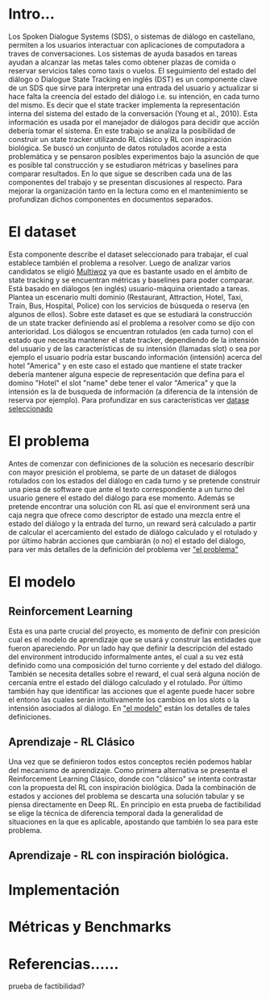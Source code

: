 # Intro...
Los Spoken Dialogue Systems (SDS), o sistemas de diálogo en castellano, permiten a los usuarios interactuar con aplicaciones de computadora a traves de conversaciones. Los sistemas de ayuda basados en tareas ayudan a alcanzar las metas tales como obtener plazas de comida o reservar servicios tales como taxis o vuelos. El seguimiento del estado del diálogo o Dialogue State Tracking en inglés (DST) es un componente clave de un SDS que sirve para interpretar una entrada del usuario y actualizar si hace falta la creencia del estado del diálogo i.e. su intención, en cada turno del mismo. Es decir que el state tracker implementa la representación interna del sistema del estado de la conversación (Young et al., 2010). Esta información es usada por el manejador de diálogos para decidir que acción debería tomar el sistema.
En este trabajo se analiza la posibilidad de construir un state tracker utilizando RL clásico y RL con inspiración biológica. Se buscó un conjunto de datos rotulados acorde a esta problemática y se pensaron posibles experimentos bajo la asunción de que es posible tal construcción y se estudiaron métricas y baselines para comparar resultados.
En lo que sigue se describen cada una de las componentes del trabajo y se presentan discusiones al respecto. Para mejorar la organización tanto en la lectura como en el mantenimiento se profundizan dichos componentes en documentos separados.



# El dataset
Esta componente describe el dataset seleccionado para trabajar, el cual establece también el problema a resolver. Luego de analizar varios candidatos se eligió [Multiwoz](....) ya que es bastante usado en el ámbito de state tracking y se encuentran métricas y baselines para poder comparar. Está basado en diálogos (en inglés) usuario-máquina orientado a tareas. Plantea un escenario multi dominio (Restaurant, Attraction, Hotel, Taxi, Train, Bus, Hospital, Police) con los servicios de búsqueda o reserva (en algunos de ellos). Sobre este dataset es que se estudiará la construcción de un state tracker definiendo así el problema a resolver como se dijo con anterioridad. Los diálogos se encuentran rotulados (en cada turno) con el estado que necesita mantener el state tracker, dependiendo de la intensión del usuario y de las características de su intensión (llamadas slot) o sea por ejemplo el usuario podría estar buscando información (intensión) acerca del hotel "America" y en este caso el estado que mantiene el state tracker debería mantener alguna especie de representación que defina para el domino "Hotel" el slot "name" debe tener el valor "America" y que la intensión es la de busqueda de información (a diferencia de la intensión de reserva por ejemplo). 
Para profundizar en sus características ver [datase seleccionado](https://github.com/afiuriG/textMining/blob/main/datset.md)

# El problema

Antes de comenzar con definiciones de la solución es necesario describir con mayor presición el problema, se parte de un dataset de diálogos rotulados con los estados del diálogo en cada turno y se pretende construir una piesa de software que ante el texto correspondiente a un turno del usuario genere el estado del diálogo para ese momento. Además se pretende encontrar una solución con RL así que el environment será una caja negra que ofrece como descriptor de estado una mezcla entre el estado del diálogo y la entrada del turno, un reward será calculado a partir de calcular el acercamiento del estado de diálogo calculado y el rotulado y por último habrán acciones que cambiarán (o no) el estado del diálogo, para ver más detalles de la definición del problema ver ["el problema"](https://github.com/afiuriG/textMining/blob/main/problem.md)


# El modelo
## Reinforcement Learning
Esta es una parte crucial del proyecto, es momento de definir con presición cual es el modelo de aprendizaje que se usará y construir las entidades que fueron apareciendo. Por un lado hay que definir la descripción del estado del environment introducido informalmente antes, el cual a su vez está definido como una composición del turno corriente y del estado del diálogo. También se necesita detalles sobre el reward, el cual será alguna noción de cercanía entre el estado del diálogo calculado y el rotulado. Por último también hay que identificar las acciones que el agente puede hacer sobre el entono las cuales serán intuitivamente los cambios en los slots o la intensión asociados al diálogo. En ["el modelo"](https://github.com/afiuriG/textMining/blob/main/modelo.md) están los detalles de tales definiciones.

## Aprendizaje - RL Clásico
Una vez que se definieron todos estos conceptos recién podemos hablar del mecanismo de aprendizaje. Como primera alternativa se presenta el Reinforcement Learning Clásico, donde con "clásico" se intenta contrastar con la propuesta del RL con inspiración biológica. Dada la combinación de estados y acciones del problema se descarta una solución tabular y se piensa directamente en Deep RL. En principio en esta prueba de factibilidad se elige la técnica de diferencia temporal dada la generalidad de situaciones en la que es aplicable, apostando que también lo sea para este problema.   

## Aprendizaje - RL con inspiración biológica.




# Implementación

# Métricas y Benchmarks


#  Referencias......
 prueba de factibilidad?

